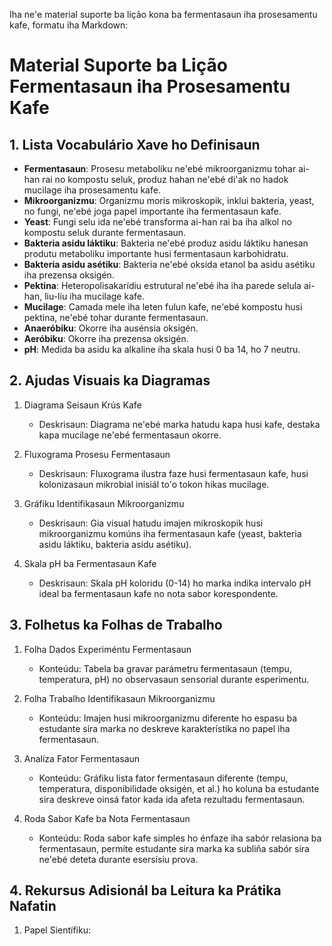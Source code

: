 Iha ne'e material suporte ba lição kona ba fermentasaun iha prosesamentu kafe, formatu iha Markdown:

# Material Suporte ba Lição Fermentasaun iha Prosesamentu Kafe

## 1. Lista Vocabulário Xave ho Definisaun

- **Fermentasaun**: Prosesu metaboliku ne'ebé mikroorganizmu tohar ai-han rai no kompostu seluk, produz hahan ne'ebé di'ak no hadok mucilage iha prosesamentu kafe.
- **Mikroorganizmu**: Organizmu moris mikroskopik, inklui bakteria, yeast, no fungi, ne'ebé joga papel importante iha fermentasaun kafe.
- **Yeast**: Fungi selu ida ne'ebé transforma ai-han rai ba iha alkol no kompostu seluk durante fermentasaun.
- **Bakteria asidu láktiku**: Bakteria ne'ebé produz asidu láktiku hanesan produtu metaboliku importante husi fermentasaun karbohidratu.
- **Bakteria asidu asétiku**: Bakteria ne'ebé oksida etanol ba asidu asétiku iha prezensa oksigén.
- **Pektina**: Heteropolisakarídiu estrutural ne'ebé iha iha parede selula ai-han, liu-liu iha mucilage kafe.
- **Mucilage**: Camada mele iha leten fulun kafe, ne'ebé kompostu husi pektina, ne'ebé tohar durante fermentasaun.
- **Anaeróbiku**: Okorre iha ausénsia oksigén.
- **Aeróbiku**: Okorre iha prezensa oksigén.
- **pH**: Medida ba asidu ka alkaline iha skala husi 0 ba 14, ho 7 neutru.

## 2. Ajudas Visuais ka Diagramas

1. Diagrama Seisaun Krús Kafe
   - Deskrisaun: Diagrama ne'ebé marka hatudu kapa husi kafe, destaka kapa mucilage ne'ebé fermentasaun okorre.

2. Fluxograma Prosesu Fermentasaun
   - Deskrisaun: Fluxograma ilustra faze husi fermentasaun kafe, husi kolonizasaun mikrobial inisiál to'o tokon hikas mucilage.

3. Gráfiku Identifikasaun Mikroorganizmu
   - Deskrisaun: Gia visual hatudu imajen mikroskopik husi mikroorganizmu komúns iha fermentasaun kafe (yeast, bakteria asidu láktiku, bakteria asidu asétiku).

4. Skala pH ba Fermentasaun Kafe
   - Deskrisaun: Skala pH koloridu (0-14) ho marka indika intervalo pH ideal ba fermentasaun kafe no nota sabor korespondente.

## 3. Folhetus ka Folhas de Trabalho

1. Folha Dados Experiméntu Fermentasaun
   - Konteúdu: Tabela ba gravar parámetru fermentasaun (tempu, temperatura, pH) no observasaun sensorial durante esperimentu.

2. Folha Trabalho Identifikasaun Mikroorganizmu
   - Konteúdu: Imajen husi mikroorganizmu diferente ho espasu ba estudante sira marka no deskreve karakterístika no papel iha fermentasaun.

3. Analíza Fator Fermentasaun
   - Konteúdu: Gráfiku lista fator fermentasaun diferente (tempu, temperatura, disponibilidade oksigén, et al.) ho koluna ba estudante sira deskreve oinsá fator kada ida afeta rezultadu fermentasaun.

4. Roda Sabor Kafe ba Nota Fermentasaun
   - Konteúdu: Roda sabor kafe simples ho énfaze iha sabór relasiona ba fermentasaun, permite estudante sira marka ka subliña sabór sira ne'ebé deteta durante esersísiu prova.

## 4. Rekursus Adisionál ba Leitura ka Prátika Nafatin

1. Papel Sientífiku:
